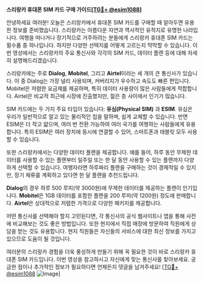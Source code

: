 **스리랑카 휴대폰 SIM 카드 구매 가이드[[TG💪+ @esim1088](https://t.me/s/esim1088)]**

안녕하세요 여러분! 오늘은 스리랑카에서 휴대폰 SIM 카드를 구매할 때 알아두면 유용한 정보를 준비했습니다. 스리랑카는 아름다운 자연과 역사적인 유적지로 유명한 나라입니다. 여행을 떠나거나 장기적으로 거주하려는 분들에게 스리랑카 휴대폰 SIM 카드는 필수품 중 하나입니다. 하지만 다양한 선택지를 어떻게 고르는지 막막할 수 있습니다. 이번 영상에서는 스리랑카의 주요 통신사와 각각의 SIM 카드, 데이터 플랜 등에 대해 자세히 설명해드리겠습니다.

스리랑카에는 주로 **Dialog**, **Mobitel**, 그리고 **Airtel**이라는 세 개의 큰 통신사가 있습니다. 이 중 Dialog는 가장 널리 사용되며, 커버리지가 우수하고 속도도 빠른 편입니다. Mobitel은 저렴한 요금제를 제공하며, 특히 데이터 사용량이 많은 사람들에게 적합합니다. Airtel은 비교적 최근에 시장에 진출했지만, 젊은 층 사이에서 인기가 많습니다.

SIM 카드에는 두 가지 주요 타입이 있습니다: **유심(Physical SIM)** 과 **ESIM**. 유심은 우리가 일반적으로 알고 있는 물리적인 칩을 말하며, 쉽게 교체할 수 있습니다. 반면 ESIM은 더 작고 얇으며, 여러 번 전환 가능하여 여러 국가를 여행하는 사람들에게 유용합니다. 특히 ESIM은 여러 장치에 동시에 연결할 수 있어, 스마트폰과 태블릿 모두 사용할 수 있습니다.

또한 스리랑카에서는 다양한 데이터 플랜을 제공합니다. 예를 들어, 하루 동안 무제한 데이터를 사용할 수 있는 플랜부터 일주일 또는 한 달 동안 사용할 수 있는 플랜까지 다양하게 선택할 수 있습니다. 여행자라면 하루짜리 플랜을 구매하는 것이 경제적일 수 있지만, 장기 체류를 계획하고 있다면 한 달 플랜을 추천드립니다.

**Dialog**의 경우 하루 500 루피(약 3000원)에 무제한 데이터를 제공하는 플랜이 인기입니다. **Mobitel**은 1GB 데이터를 포함한 플랜을 200 루피(약 1200원) 정도에 판매합니다. **Airtel**은 상대적으로 저렴한 가격으로 다양한 패키지를 제공합니다.

어떤 통신사를 선택해야 할지 고민된다면, 각 통신사의 공식 웹사이트나 앱을 통해 사전에 비교해보는 것도 좋은 방법입니다. 또한 현지에서 직접 매장에 방문하여 직원에게 상담을 받는 것도 유용합니다. 현지 직원들은 자신들의 서비스에 대한 최신 정보를 가지고 있으므로 도움이 될 것입니다.

여러분의 스리랑카 경험을 더욱 풍성하게 만들기 위해 꼭 필요한 것이 바로 스리랑카 휴대폰 SIM 카드입니다. 이번 영상을 참고하시고 자신에게 맞는 통신사를 찾아보세요. 궁금한 점이나 추가적인 정보가 필요하다면 언제든지 댓글을 남겨주세요! [[TG💪+ @esim1088](https://t.me/s/esim1088) ![Image](https://i.postimg.cc/Y0z9fWf4/image.png)]